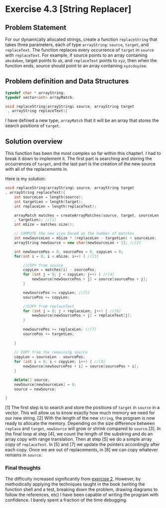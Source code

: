 # Exercise 4.3 [String Replacer]

## Problem Statement

For our dynamically allocated strings, create a function `replaceString` that
takes three parameters, each of type `arrayString`: `source`, `target`, and
`replaceText`. The function replaces every occurrence of `target` in `source`
with `replaceText`. For example, if source points to an array containing 
`abcdabee`, target points to `ab`, and `replaceText` points to `xyz`, then when
the function ends, source should point to an array containing `xyzcdxyzee`.

## Problem definition and Data Structures

```cpp
typedef char * arrayString;
typedef vector<int> arrayMatch;

void replaceString(arrayString& source, arrayString target
 , arrayString replaceText){
```
I have defined a new type, `arrayMatch` that it will be an array that stores
the search positions of `target`.

## Solution overview

This function has been the most complex so far within this chapter!. I had to
break it down to implement it. The first part is searching and storing the
occurrences of `target`, and the last part is the creation of the new source
with all of the replacements in.

Here is my solution:

```cpp
void replaceString(arrayString& source, arrayString target
, arrayString replaceText){
    int sourceLen = length(source);
    int targetLen = length(target);
    int replaceLen = length(replaceText);

    arrayMatch matches = createArrayMatches(source, target, sourceLen
    , targetLen); //[1]
    int mSize = matches.size();

    // COMPUTE the new size based on the number of matches
    int newSourceLen = mSize * (replaceLen - targetLen) + sourceLen;
    arrayString newSource = new char[newSourceLen + 1]; //[2]

    int newSourcePos = 0, sourcePos = 0, copyLen = 0;
    for(int i = 0; i < mSize; i++) { //[3]

        //COPY from source
        copyLen = matches[i] - sourcePos;
        for (int j = 0; j < copyLen; j++) { //[4]
            newSource[newSourcePos + j] = source[sourcePos + j];
        }

        newSourcePos += copyLen; //[5]
        sourcePos += copyLen;

        //COPY from replaceText
        for (int j = 0; j < replaceLen; j++) { //[6]
            newSource[newSourcePos + j] = replaceText[j];
        }
        
        newSourcePos += replaceLen; //[7]
        sourcePos += targetLen;
        
    }
    
    // COPY from the remaining source
    copyLen = sourceLen - sourcePos;
    for (int i = 0; i < copyLen; i++) { //[8]
        newSource[newSourcePos + i] = source[sourcePos + i];
    }

    delete[] source;
    newSource[newSourceLen] = 0;
    source = newSource;

}
```

[1] The first step is to search and store the positions of `target` in `source`
in a vector. This will allow us to know exactly how much memory we need for our
new string. [2] With the length of the new `string`, the program is now ready to
allocate the memory. Depending on the size difference between `replace` and
`target`, `newSource` will grow or shrink compared to `source`.[3]. In the final
loop at step [4], we count the length of the substring and do an array copy with
range translation. Then at step [5] we do a simple array copy of `replaceText`.
In [5] and [7] we update the pointers accordingly after each copy. Once we are
out of replacements, in [8] we can copy whatever remains in `source`.

### Final thoughts

The difficulty increased significantly from [exercise 2][4-2]. However, by
methodically applying the techniques taught in the book (writing the function
shell and a test, breaking down the problem, drawing diagrams to follow the
references, etc) I have been capable of writing the program with confidence. I
barely spent a fraction of the time debugging.

<!-- Links -->
[4-2]: (https://github.com/SanzCeb/think-like-a-programmer/tree/main/exercises/chapter04/4-2)